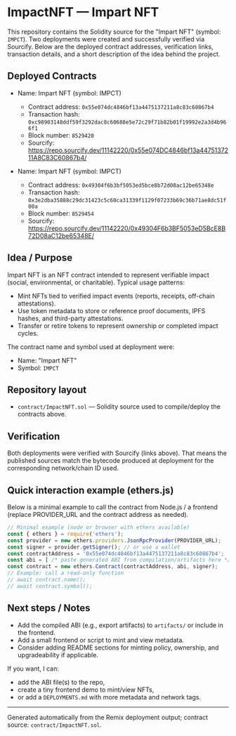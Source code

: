 # ImpactNFT — Impart NFT

This repository contains the Solidity source for the "Impart NFT" (symbol: `IMPCT`). Two deployments were created and successfully verified via Sourcify. Below are the deployed contract addresses, verification links, transaction details, and a short description of the idea behind the project.

## Deployed Contracts

- Name: Impart NFT (symbol: IMPCT)
  - Contract address: `0x55e074dc4846bf13a4475137211a8c83c60867b4`
  - Transaction hash: `0xc98903148ddf59f3292dac8c60688e5e72c29f71b82b01f19992e2a3d4b966f1`
  - Block number: `8529420`
  - Sourcify: https://repo.sourcify.dev/11142220/0x55e074DC4846bf13a4475137211A8C83C60867b4/

- Name: Impart NFT (symbol: IMPCT)
  - Contract address: `0x49304f6b3bf5053ed5bce8b72d08ac12be65348e`
  - Transaction hash: `0x3e2dba35888c29dc31423c5c60ca31339f1129f07233b69c36b71ae8dc51f00a`
  - Block number: `8529454`
  - Sourcify: https://repo.sourcify.dev/11142220/0x49304F6b3BF5053eD5BcE8B72D08aC12be65348E/

## Idea / Purpose

Impart NFT is an NFT contract intended to represent verifiable impact (social, environmental, or charitable). Typical usage patterns:

- Mint NFTs tied to verified impact events (reports, receipts, off-chain attestations).
- Use token metadata to store or reference proof documents, IPFS hashes, and third-party attestations.
- Transfer or retire tokens to represent ownership or completed impact cycles.

The contract name and symbol used at deployment were:

- Name: "Impart NFT"
- Symbol: `IMPCT`

## Repository layout

- `contract/ImpactNFT.sol` — Solidity source used to compile/deploy the contracts above.

## Verification

Both deployments were verified with Sourcify (links above). That means the published sources match the bytecode produced at deployment for the corresponding network/chain ID used.

## Quick interaction example (ethers.js)

Below is a minimal example to call the contract from Node.js / a frontend (replace PROVIDER_URL and the contract address as needed).

```js
// Minimal example (node or browser with ethers available)
const { ethers } = require('ethers');
const provider = new ethers.providers.JsonRpcProvider(PROVIDER_URL);
const signer = provider.getSigner(); // or use a wallet
const contractAddress = '0x55e074dc4846bf13a4475137211a8c83c60867b4';
const abi = [ /* paste generated ABI from compilation/artifacts here */ ];
const contract = new ethers.Contract(contractAddress, abi, signer);
// Example: call a read-only function
// await contract.name();
// await contract.symbol();
```

## Next steps / Notes

- Add the compiled ABI (e.g., export artifacts) to `artifacts/` or include in the frontend.
- Add a small frontend or script to mint and view metadata.
- Consider adding README sections for minting policy, ownership, and upgradeability if applicable.

If you want, I can:

- add the ABI file(s) to the repo,
- create a tiny frontend demo to mint/view NFTs,
- or add a `DEPLOYMENTS.md` with more metadata and network tags.

---
Generated automatically from the Remix deployment output; contract source: `contract/ImpactNFT.sol`.
